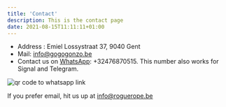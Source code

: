 ```yaml
---
title: 'Contact'
description: This is the contact page
date: 2021-08-15T11:11:11+01:00
---
```


* Address : Emiel Lossystraat 37, 9040 Gent
* Mail: info@gogogonzo.be
* Contact us on [WhatsApp](https://wa.me/32476870515): +32476870515. 
This number also works for Signal and Telegram.

![qr code to whatsapp link](/images/whatsappqr.png)

If you prefer email, hit us up at [info@roguerope.be](mailto:info@roguerope.be)